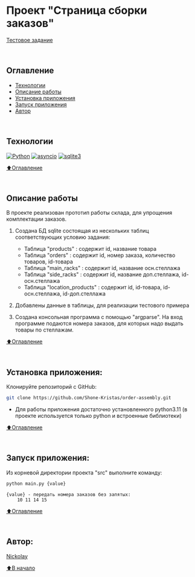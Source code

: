 # Проект "Страница сборки заказов"

[Тестовое задание](https://docs.google.com/document/d/1Zk9DwDkMWN4oFxTBSC3YsDvXMSYQZzDic9EhyIokN7Q/edit)

<br>

## Оглавление
- [Технологии](#технологии)
- [Описание работы](#описание-работы)
- [Установка приложения](#установка-приложения)
- [Запуск приложения](#запуск-приложения)
- [Автор](#автор)

<br>

## Технологии

[![Python](https://img.shields.io/badge/python-3.11-blue?logo=python)](https://www.python.org/)
[![asyncio](https://img.shields.io/badge/-argparse-464646?logo=argparse)](https://docs.python.org/3/library/argparse.html)
[![sqlite3](https://img.shields.io/badge/-sqlite3-464646?logo=sqlite3)](https://docs.python.org/3/library/sqlite3.html)

[⬆️Оглавление](#оглавление)

<br>

## Описание работы

В проекте реализован прототип работы склада, для упрощения комплектации заказов.

1. Создана БД sqlite состоящая из нескольких таблиц соответствующих условию задания:
   - Таблица "products" : содержит id, название товара
   - Таблица "orders" : содержит id, номер заказа, количество товаров, id-товара
   - Таблица "main_racks" : содержит id, название осн.стеллажа
   - Таблица "side_racks" : содержит id, название доп.стеллажа, id-осн.стеллажа
   - Таблица "location_products" : содержит id, id-товара, id-осн.стеллажа, id-доп.стеллажа

2. Добавлены данные в таблицы, для реализации тестового примера

3. Создана консольная программа с помощью "argparse". На вход программе подаются номера заказов, для которых надо выдать товары по стеллажам.

[⬆️Оглавление](#оглавление)

<br>

## Установка приложения:

Клонируйте репозиторий с GitHub:

```bash
git clone https://github.com/Shone-Kristas/order-assembly.git
```
 - Для работы приложения достаточно установленного python3.11 (в проекте используется только python и встроенные библиотеки)

[⬆️Оглавление](#оглавление)

<br>

## Запуск приложения:

Из корневой директории проекта "src" выполните команду:
```bash
python main.py {value}
```
    {value} - передать номера заказов без запятых:
        10 11 14 15

[⬆️Оглавление](#оглавление)

<br>

## Автор:
[Nickolay](https://github.com/Shone-Kristas)

[⬆️В начало](#проект-страница-сборки-заказов)
